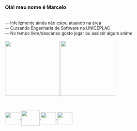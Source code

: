 ### Olá! meu nome é Marcelo
<div style="display: inline_block"><br>
-- Infelizmente ainda não estou atuando na área <br>
-- Cursando Engenharia de Software na UNICEPLAC <br>
-- No tempo livre/descanso gosto jogar ou assistir algum anime
</div>

<div style="display: inline_block"><br>
</div>
<div>
 <a href="https://github.com/Marcelo914">
 <img height="180em" src="https://github-readme-stats.vercel.app/api?username=marcelo914&show_icons=true&theme=radical&include_all_commits=true&count_private=true"/>
 <img height="180em" src="https://github-readme-stats.vercel.app/api/top-langs/?username=marcelo914&layout=compact&langs_count=7&theme=radical"/>
</div>
 
 ##
 
 <div style="display: inline_block"><br>
 <img align="center" height="40" width="50" src="https://cdn.jsdelivr.net/gh/devicons/devicon/icons/ruby/ruby-plain.svg">
 <img align="center" height="50" width="60" src="https://cdn.jsdelivr.net/gh/devicons/devicon/icons/rails/rails-plain-wordmark.svg">
 <img align="center" height="40" width="50" src="https://cdn.jsdelivr.net/gh/devicons/devicon/icons/javascript/javascript-original.svg">
 <img align="center" height="40" width="50" src="https://cdn.jsdelivr.net/gh/devicons/devicon/icons/python/python-original.svg">
 </div>
 
 
